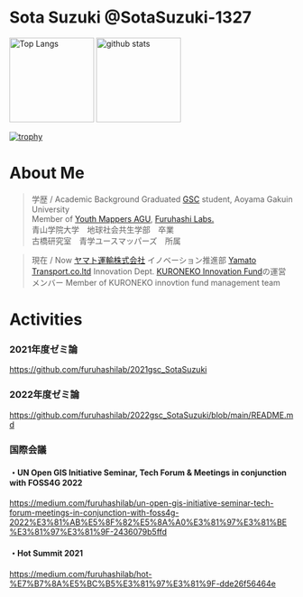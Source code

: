 # Sota Suzuki @SotaSuzuki-1327

<p align="left"> 
  <img alt="Top Langs" height="150px" src="https://github-readme-stats.vercel.app/api/top-langs/?username=SotaSuzuki-1327&layout=compact&show_icons=true&theme=onedark" />
  <img alt="github stats" height="150px" src="https://github-readme-stats.vercel.app/api?username=SotaSuzuki-1327&theme=onedark&show_icons=ture" />
</p>

[![trophy](https://github-profile-trophy.vercel.app/?username=SotaSuzuki-1327&theme=onedark&column=7
)](https://github.com/ryo-ma/github-profile-trophy)




# About Me
> 学歴 / Academic Background
> Graduated [GSC](https://www.gsc.aoyama.ac.jp/) student, Aoyama Gakuin University  
> Member of [Youth Mappers AGU](https://github.com/furuhashilab/youthmappers4agu), [Furuhashi Labs.](https://github.com/furuhashilab)  
> 青山学院大学　地球社会共生学部　卒業  
> 古橋研究室　青学ユースマッパーズ　所属

>現在 / Now
>[ヤマト運輸株式会社](https://www.kuronekoyamato.co.jp/) イノベーション推進部
>[Yamato Transport.co.ltd](https://www.kuronekoyamato.co.jp/en/) Innovation Dept.
>[KURONEKO Innovation Fund](https://www.kuroneko-v.com/)の運営メンバー
>Member of KURONEKO innovtion fund management team

# Activities  

### 2021年度ゼミ論

https://github.com/furuhashilab/2021gsc_SotaSuzuki

### 2022年度ゼミ論

https://github.com/furuhashilab/2022gsc_SotaSuzuki/blob/main/README.md

### 国際会議

#### ・UN Open GIS Initiative Seminar, Tech Forum & Meetings in conjunction with FOSS4G 2022

https://medium.com/furuhashilab/un-open-gis-initiative-seminar-tech-forum-meetings-in-conjunction-with-foss4g-2022%E3%81%AB%E5%8F%82%E5%8A%A0%E3%81%97%E3%81%BE%E3%81%97%E3%81%9F-2436079b5ffd

#### ・Hot Summit 2021

https://medium.com/furuhashilab/hot-%E7%B7%8A%E5%BC%B5%E3%81%97%E3%81%9F-dde26f56464e
